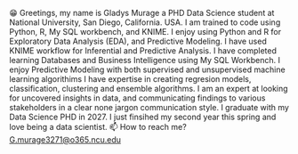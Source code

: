 😁 Greetings, my name is Gladys Murage a PHD Data Science student at National University, San Diego, California. USA. 
I am trained to code using Python, R, My SQL workbench, and KNIME.
I enjoy using Python and R for Exploratory Data Analysis (EDA), and Predictive Modeling.
I have used KNIME workflow for Inferential and Predictive Analysis.
I have completed learning Databases and Business Intelligence using My SQL Workbench.
I enjoy Predictive Modeling with both supervised and unsupervised machine learning algorithims
I have expertise in creating regresion models, classification, clustering and ensemble algorithms.
I am an expert at looking for uncovered insights in data, and communicating findings to various stakeholders in a clear none jargon communication style.
I graduate with my Data Science PHD in 2027. I just finsihed my second year this spring and love being a data scientist.
📫 How to reach me? G.murage3271@o365.ncu.edu
